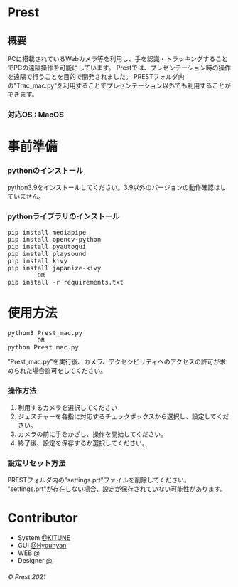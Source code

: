 # Prest

## 概要
PCに搭載されているWebカメラ等を利用し、手を認識・トラッキングすることでPCの遠隔操作を可能にしています。
Prestでは、プレゼンテーション時の操作を遠隔で行うことを目的で開発されました。
PRESTフォルダ内の"Trac_mac.py"を利用することでプレゼンテーション以外でも利用することができます。
### 対応OS : MacOS

# 事前準備
### pythonのインストール
python3.9をインストールしてください。3.9以外のバージョンの動作確認はしていません。
### pythonライブラリのインストール
<pre>
pip install mediapipe
pip install opencv-python
pip install pyautogui
pip install playsound
pip install kivy
pip install japanize-kivy
        OR
pip install -r requirements.txt
</pre>

# 使用方法
<pre>
python3 Prest_mac.py
        OR
python Prest_mac.py
</pre>
"Prest_mac.py"を実行後、カメラ、アクセシビリティへのアクセスの許可が求められた場合許可をしてください。  
### 操作方法
1. 利用するカメラを選択してください
2. ジェスチャーを各指に対応するチェックボックスから選択し、設定してください。
3. カメラの前に手をかざし、操作を開始してください。
4. 終了後、設定を保存するか選択してください。
### 設定リセット方法
PRESTフォルダ内の"settings.prt"ファイルを削除してください。  
"settings.prt"が存在しない場合、設定が保存されていない可能性があります。

# Contributor
- System [@KlTUNE](https://github.com/KlTUNE)
- GUI [@Hyouhyan](https://github.com/hyouhyan)
- WEB [@]()
- Designer [@]()

###### ©︎ Prest 2021
